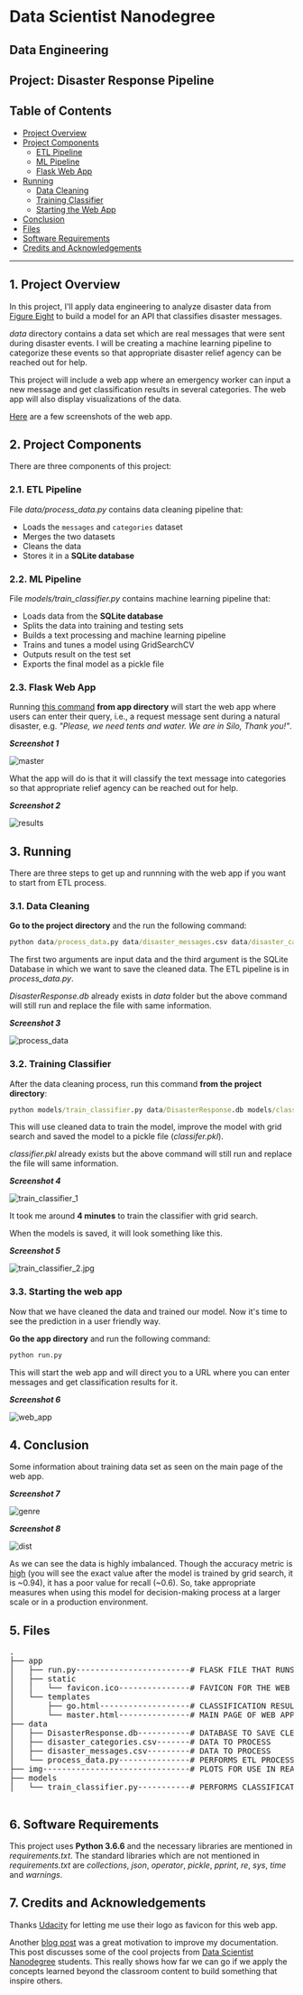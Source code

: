 # Data Scientist Nanodegree

## Data Engineering

## Project: Disaster Response Pipeline

## Table of Contents

- [Project Overview](#overview)
- [Project Components](#components)
  - [ETL Pipeline](#etl_pipeline)
  - [ML Pipeline](#ml_pipeline)
  - [Flask Web App](#flask)
- [Running](#run)
  - [Data Cleaning](#cleaning)
  - [Training Classifier](#training)
  - [Starting the Web App](#starting)
- [Conclusion](#conclusion)
- [Files](#files)
- [Software Requirements](#sw)
- [Credits and Acknowledgements](#credits)

***

<a id='overview'></a>

## 1. Project Overview

In this project, I'll apply data engineering to analyze disaster data from <a href="https://www.figure-eight.com/" target="_blank">Figure Eight</a> to build a model for an API that classifies disaster messages.

_data_ directory contains a data set which are real messages that were sent during disaster events. I will be creating a machine learning pipeline to categorize these events so that appropriate disaster relief agency can be reached out for help.

This project will include a web app where an emergency worker can input a new message and get classification results in several categories. The web app will also display visualizations of the data.

[Here](#eg) are a few screenshots of the web app.

<a id='components'></a>

## 2. Project Components

There are three components of this project:

<a id='etl_pipeline'></a>

### 2.1. ETL Pipeline

File _data/process_data.py_ contains data cleaning pipeline that:

- Loads the `messages` and `categories` dataset
- Merges the two datasets
- Cleans the data
- Stores it in a **SQLite database**

<a id='ml_pipeline'></a>

### 2.2. ML Pipeline

File _models/train_classifier.py_ contains machine learning pipeline that:

- Loads data from the **SQLite database**
- Splits the data into training and testing sets
- Builds a text processing and machine learning pipeline
- Trains and tunes a model using GridSearchCV
- Outputs result on the test set
- Exports the final model as a pickle file

<a id='flask'></a>

### 2.3. Flask Web App

<a id='eg'></a>

Running [this command](#com) **from app directory** will start the web app where users can enter their query, i.e., a request message sent during a natural disaster, e.g. _"Please, we need tents and water. We are in Silo, Thank you!"_.

**_Screenshot 1_**

![master](img/master.jpg)

What the app will do is that it will classify the text message into categories so that appropriate relief agency can be reached out for help.

**_Screenshot 2_**

![results](img/res.jpg)

<a id='run'></a>

## 3. Running

There are three steps to get up and runnning with the web app if you want to start from ETL process.

<a id='cleaning'></a>

### 3.1. Data Cleaning

**Go to the project directory** and the run the following command:

```bat
python data/process_data.py data/disaster_messages.csv data/disaster_categories.csv data/DisasterResponse.db
```

The first two arguments are input data and the third argument is the SQLite Database in which we want to save the cleaned data. The ETL pipeline is in _process_data.py_.

_DisasterResponse.db_ already exists in _data_ folder but the above command will still run and replace the file with same information. 

**_Screenshot 3_**

![process_data](img/process_data.jpg)

<a id='training'></a>

### 3.2. Training Classifier

After the data cleaning process, run this command **from the project directory**:

```bat
python models/train_classifier.py data/DisasterResponse.db models/classifier.pkl
```

This will use cleaned data to train the model, improve the model with grid search and saved the model to a pickle file (_classifer.pkl_).

_classifier.pkl_ already exists but the above command will still run and replace the file will same information.

_**Screenshot 4**_

![train_classifier_1](img/train_classifier_1.jpg)

It took me around **4 minutes** to train the classifier with grid search.

When the models is saved, it will look something like this.

<a id='acc'></a>

**_Screenshot 5_**

![train_classifier_2.jpg](img/train_classifier_2.jpg)

<a id='starting'></a>

### 3.3. Starting the web app

Now that we have cleaned the data and trained our model. Now it's time to see the prediction in a user friendly way.

**Go the app directory** and run the following command:

<a id='com'></a>

```bat
python run.py
```

This will start the web app and will direct you to a URL where you can enter messages and get classification results for it.

**_Screenshot 6_**

![web_app](img/web_app.jpg)

<a id='conclusion'></a>

## 4. Conclusion

Some information about training data set as seen on the main page of the web app.

**_Screenshot 7_**

![genre](img/genre.jpg)

**_Screenshot 8_**

![dist](img/dist.jpg)

As we can see the data is highly imbalanced. Though the accuracy metric is [high](#acc) (you will see the exact value after the model is trained by grid search, it is ~0.94), it has a poor value for recall (~0.6). So, take appropriate measures when using this model for decision-making process at a larger scale or in a production environment.

<a id='files'></a>

## 5. Files

<pre>
.
├── app
│   ├── run.py------------------------# FLASK FILE THAT RUNS APP
│   ├── static
│   │   └── favicon.ico---------------# FAVICON FOR THE WEB APP
│   └── templates
│       ├── go.html-------------------# CLASSIFICATION RESULT PAGE OF WEB APP
│       └── master.html---------------# MAIN PAGE OF WEB APP
├── data
│   ├── DisasterResponse.db-----------# DATABASE TO SAVE CLEANED DATA TO
│   ├── disaster_categories.csv-------# DATA TO PROCESS
│   ├── disaster_messages.csv---------# DATA TO PROCESS
│   └── process_data.py---------------# PERFORMS ETL PROCESS
├── img-------------------------------# PLOTS FOR USE IN README AND THE WEB APP
├── models
│   └── train_classifier.py-----------# PERFORMS CLASSIFICATION TASK

</pre>

<a id='sw'></a>

## 6. Software Requirements

This project uses **Python 3.6.6** and the necessary libraries are mentioned in _requirements.txt_.
The standard libraries which are not mentioned in _requirements.txt_ are _collections_, _json_, _operator_, _pickle_, _pprint_, _re_, _sys_, _time_ and _warnings_.

<a id='credits'></a>

## 7. Credits and Acknowledgements

Thanks <a href="https://www.udacity.com" target="_blank">Udacity</a> for letting me use their logo as favicon for this web app.

Another <a href="https://medium.com/udacity/three-awesome-projects-from-udacitys-data-scientist-program-609ff0949bed" target="_blank">blog post</a> was a great motivation to improve my documentation. This post discusses some of the cool projects from <a href="https://in.udacity.com/course/data-scientist-nanodegree--nd025" target="_blank">Data Scientist Nanodegree</a> students. This really shows how far we can go if we apply the concepts learned beyond the classroom content to build something that inspire others.
